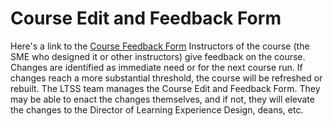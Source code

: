 # Course Edit and Feedback Form

Here's a link to the [Course Feedback Form](https://docs.google.com/spreadsheets/d/1ZxjqK-mEo3XEPnUmYUEvYDO9d1DaniUffVGZSeQ83Ps/edit?usp=sharing)
Instructors of the course (the SME who designed it or other instructors) give feedback on the course. Changes are identified as immediate need or for the next course run. If changes reach a more substantial threshold, the course will be refreshed or rebuilt. The LTSS team manages the Course Edit and Feedback Form. They may be able to enact the changes themselves, and if not, they will elevate the changes to the Director of Learning Experience Design, deans, etc.
